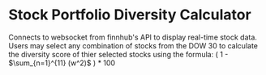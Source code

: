 # Stock Portfolio Diversity Calculator

Connects to websocket from finnhub's API to display real-time stock data. Users may select any combination of stocks from the DOW 30 to calculate the diversity score of thier selected stocks using the formula: 
( 1 - $\sum_{n=1}^{11} (w^2)$ ) * 100  

